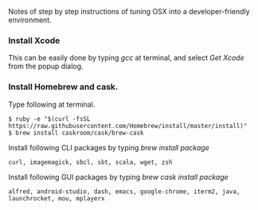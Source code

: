 Notes of step by step instructions of tuning OSX into a developer-friendly environment.

### Install Xcode

This can be easily done by typing *gcc* at terminal, and select *Get Xcode* from the popup dialog.

### Install Homebrew and cask.

Type following at terminal.

    $ ruby -e "$(curl -fsSL https://raw.githubusercontent.com/Homebrew/install/master/install)"
    $ brew install caskroom/cask/brew-cask
    

Install following CLI packages by typing *brew install package*

    curl, imagemagick, sbcl, sbt, scala, wget, zsh

Install following GUI packages by typing *brew cask install package*

    alfred, android-studio, dash, emacs, google-chrome, iterm2, java, launchrocket, mou, mplayerx
